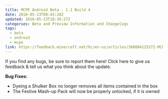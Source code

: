 ```yaml
---
title: MCPE Android Beta - 1.1 Build 4
date: 2018-05-23T08:43:20Z
updated: 2018-05-23T18:39:27Z
categories: Beta and Preview Information and Changelogs
tags:
  - beta
  - android
  - mcpe
link: https://feedback.minecraft.net/hc/en-us/articles/360004125272-MCPE-Android-Beta-1-1-Build-4
---
```


If you find any bugs, be sure to report them here! Click here to give us feedback & tell us what you think about the update.

  
**Bug Fixes:**

- Dyeing a Shulker Box no longer removes all items contained in the box
- The Festive Mash-up Pack will now be properly unlocked, if it is owned
